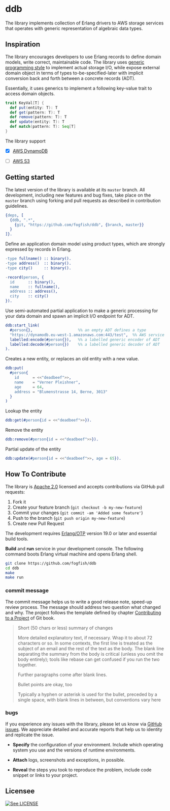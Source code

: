 # ddb

The library implements collection of Erlang drivers to AWS storage services that operates with generic representation of algebraic data types. 


## Inspiration

The library encourages developers to use Erlang records to define domain models, write correct, maintainable code. The library uses [generic programming style](https://en.wikipedia.org/wiki/Generic_programming) to implement actual storage I/O, while expose external domain object in terms of types to-be-specified-later with implicit conversion back and forth between a concrete records (ADT).

Essentially, it uses generics to implement a following key-value trait to access domain objects. 

```scala
trait KeyVal[T] {
  def put(entity: T): T
  def get(pattern: T): T
  def remove(pattern: T): T
  def update(entity: T): T
  def match(pattern: T): Seq[T]
}
```

The library support
- [x] [AWS DynamoDB](https://aws.amazon.com/dynamodb/)
- [ ] [AWS S3](https://aws.amazon.com/s3/)


## Getting started

The latest version of the library is available at its `master` branch. All development, including new features and bug fixes, take place on the `master` branch using forking and pull requests as described in contribution guidelines.

```erlang
{deps, [
  {ddb, ".*",
    {git, "https://github.com/fogfish/ddb", {branch, master}}
  }
]}.
```

Define an application domain model using product types, which are strongly expressed by records in Erlang.

```erlang
-type fullname() :: binary().
-type address()  :: binary().
-type city()     :: binary().

-record(person, {
  id      :: binary(),
  name    :: fullname(),
  address :: address(), 
  city    :: city()
}).
```

Use semi-automated partial application to make a generic processing for your data domain and spawn an implicit I/O endpoint for ADT. 
 
```erlang
ddb:start_link(
  #person{},                    %% an empty ADT defines a type
  "https://dynamodb.eu-west-1.amazonaws.com:443/test",  %% AWS service URI endpoint
  labelled:encode(#person{}),   %% a labelled generic encoder of ADT
  labelled:decode(#person{})    %% a labelled generic decoder of ADT
).
```

Creates a new entity, or replaces an old entity with a new value.

```erlang
ddb:put(
  #person{
    id      = <<"deadbeef">>,
    name    = "Verner Pleishner",
    age     = 64,
    address = "Blumenstrasse 14, Berne, 3013"
  }
)
```

Lookup the entity

```erlang
ddb:get(#person{id = <<"deadbeef">>}).
```

Remove the entity

```erlang
ddb:remove(#person{id = <<"deadbeef">>}).
```

Partial update of the entity

```erlang
ddb:update(#person{id = <<"deadbeef">>, age = 65}).
```

## How To Contribute

The library is [Apache 2.0](LICENSE) licensed and accepts contributions via GitHub pull requests:

1. Fork it
2. Create your feature branch (`git checkout -b my-new-feature`)
3. Commit your changes (`git commit -am 'Added some feature'`)
4. Push to the branch (`git push origin my-new-feature`)
5. Create new Pull Request

The development requires [Erlang/OTP](http://www.erlang.org/downloads) version 19.0 or later and essential build tools.

**Build** and **run** service in your development console. The following command boots Erlang virtual machine and opens Erlang shell.

```bash
git clone https://github.com/fogfish/ddb
cd ddb
make
make run
```

### commit message

The commit message helps us to write a good release note, speed-up review process. The message should address two question what changed and why. The project follows the template defined by chapter [Contributing to a Project](http://git-scm.com/book/ch5-2.html) of Git book.

>
> Short (50 chars or less) summary of changes
>
> More detailed explanatory text, if necessary. Wrap it to about 72 characters or so. In some contexts, the first line is treated as the subject of an email and the rest of the text as the body. The blank line separating the summary from the body is critical (unless you omit the body entirely); tools like rebase can get confused if you run the two together.
> 
> Further paragraphs come after blank lines.
> 
> Bullet points are okay, too
> 
> Typically a hyphen or asterisk is used for the bullet, preceded by a single space, with blank lines in between, but conventions vary here
>
>

### bugs

If you experience any issues with the library, please let us know via [GitHub issues](https://github.com/fogfish/datum/issue). We appreciate detailed and accurate reports that help us to identity and replicate the issue. 

* **Specify** the configuration of your environment. Include which operating system you use and the versions of runtime environments. 

* **Attach** logs, screenshots and exceptions, in possible.

* **Reveal** the steps you took to reproduce the problem, include code snippet or links to your project.


## Licensee

[![See LICENSE](https://img.shields.io/github/license/fogfish/ddb.svg?style=for-the-badge)](LICENSE)

